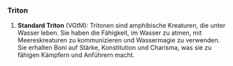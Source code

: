 
### **Triton**

1. **Standard Triton** (VGtM): Tritonen sind amphibische Kreaturen, die unter Wasser leben. Sie haben die Fähigkeit, im Wasser zu atmen, mit Meereskreaturen zu kommunizieren und Wassermagie zu verwenden. Sie erhalten Boni auf Stärke, Konstitution und Charisma, was sie zu fähigen Kämpfern und Anführern macht.